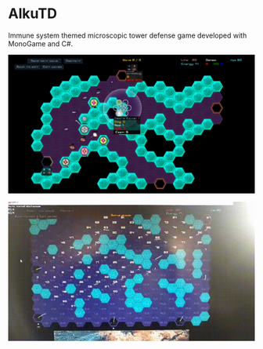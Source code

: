 # AlkuTD
Immune system themed microscopic tower defense game developed with MonoGame and C#.

![alt text](https://github.com/jamikka/AlkuTD/blob/portTD/tdCap1.jpg?raw=true)

![alt text](https://github.com/jamikka/AlkuTD/blob/portTD/TDPathfindCap.gif?raw=true)
